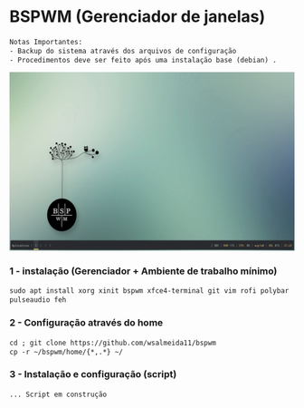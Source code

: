 # BSPWM (Gerenciador de janelas)
```
Notas Importantes:
- Backup do sistema através dos arquivos de configuração 
- Procedimentos deve ser feito após uma instalação base (debian) .
```
<img src = "screenshots/captura_3.png">

### 1 - instalação (Gerenciador + Ambiente de trabalho mínimo)
```
sudo apt install xorg xinit bspwm xfce4-terminal git vim rofi polybar pulseaudio feh
```
### 2 - Configuração através do home
```
cd ; git clone https://github.com/wsalmeida11/bspwm
cp -r ~/bspwm/home/{*,.*} ~/
```
### 3 - Instalação e configuração (script)
```
... Script em construção
```
